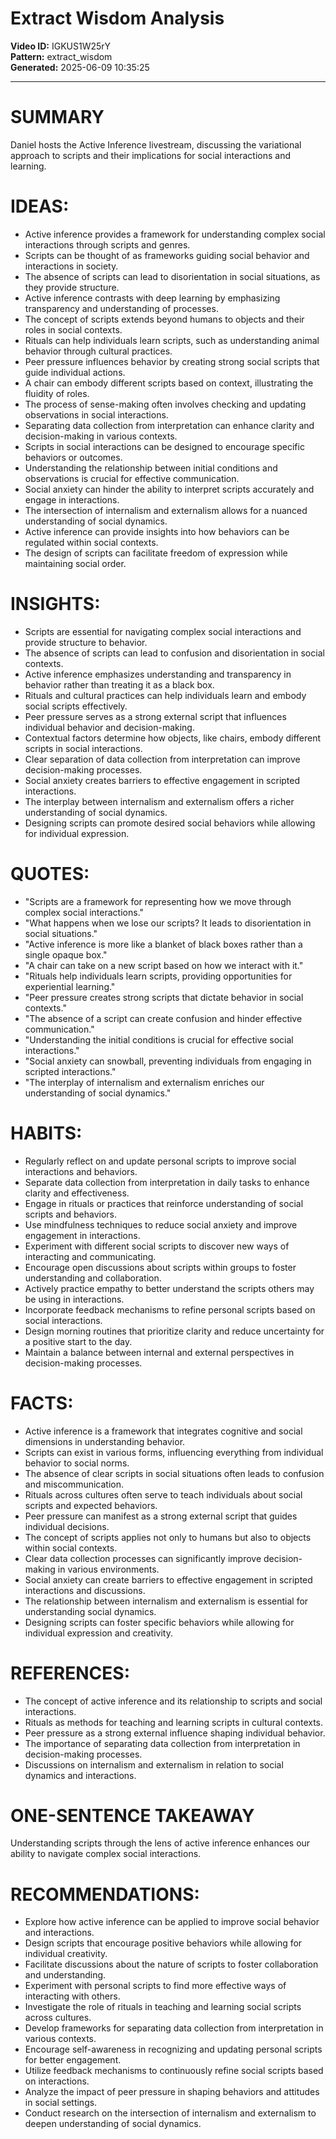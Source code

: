 # Extract Wisdom Analysis

**Video ID:** IGKUS1W25rY  
**Pattern:** extract_wisdom  
**Generated:** 2025-06-09 10:35:25  

---

# SUMMARY
Daniel hosts the Active Inference livestream, discussing the variational approach to scripts and their implications for social interactions and learning.

# IDEAS:
- Active inference provides a framework for understanding complex social interactions through scripts and genres.
- Scripts can be thought of as frameworks guiding social behavior and interactions in society.
- The absence of scripts can lead to disorientation in social situations, as they provide structure.
- Active inference contrasts with deep learning by emphasizing transparency and understanding of processes.
- The concept of scripts extends beyond humans to objects and their roles in social contexts.
- Rituals can help individuals learn scripts, such as understanding animal behavior through cultural practices.
- Peer pressure influences behavior by creating strong social scripts that guide individual actions.
- A chair can embody different scripts based on context, illustrating the fluidity of roles.
- The process of sense-making often involves checking and updating observations in social interactions.
- Separating data collection from interpretation can enhance clarity and decision-making in various contexts.
- Scripts in social interactions can be designed to encourage specific behaviors or outcomes.
- Understanding the relationship between initial conditions and observations is crucial for effective communication.
- Social anxiety can hinder the ability to interpret scripts accurately and engage in interactions.
- The intersection of internalism and externalism allows for a nuanced understanding of social dynamics.
- Active inference can provide insights into how behaviors can be regulated within social contexts.
- The design of scripts can facilitate freedom of expression while maintaining social order.

# INSIGHTS:
- Scripts are essential for navigating complex social interactions and provide structure to behavior.
- The absence of scripts can lead to confusion and disorientation in social contexts.
- Active inference emphasizes understanding and transparency in behavior rather than treating it as a black box.
- Rituals and cultural practices can help individuals learn and embody social scripts effectively.
- Peer pressure serves as a strong external script that influences individual behavior and decision-making.
- Contextual factors determine how objects, like chairs, embody different scripts in social interactions.
- Clear separation of data collection from interpretation can improve decision-making processes.
- Social anxiety creates barriers to effective engagement in scripted interactions.
- The interplay between internalism and externalism offers a richer understanding of social dynamics.
- Designing scripts can promote desired social behaviors while allowing for individual expression.

# QUOTES:
- "Scripts are a framework for representing how we move through complex social interactions."
- "What happens when we lose our scripts? It leads to disorientation in social situations."
- "Active inference is more like a blanket of black boxes rather than a single opaque box."
- "A chair can take on a new script based on how we interact with it."
- "Rituals help individuals learn scripts, providing opportunities for experiential learning."
- "Peer pressure creates strong scripts that dictate behavior in social contexts."
- "The absence of a script can create confusion and hinder effective communication."
- "Understanding the initial conditions is crucial for effective social interactions."
- "Social anxiety can snowball, preventing individuals from engaging in scripted interactions."
- "The interplay of internalism and externalism enriches our understanding of social dynamics."

# HABITS:
- Regularly reflect on and update personal scripts to improve social interactions and behaviors.
- Separate data collection from interpretation in daily tasks to enhance clarity and effectiveness.
- Engage in rituals or practices that reinforce understanding of social scripts and behaviors.
- Use mindfulness techniques to reduce social anxiety and improve engagement in interactions.
- Experiment with different social scripts to discover new ways of interacting and communicating.
- Encourage open discussions about scripts within groups to foster understanding and collaboration.
- Actively practice empathy to better understand the scripts others may be using in interactions.
- Incorporate feedback mechanisms to refine personal scripts based on social interactions.
- Design morning routines that prioritize clarity and reduce uncertainty for a positive start to the day.
- Maintain a balance between internal and external perspectives in decision-making processes.

# FACTS:
- Active inference is a framework that integrates cognitive and social dimensions in understanding behavior.
- Scripts can exist in various forms, influencing everything from individual behavior to social norms.
- The absence of clear scripts in social situations often leads to confusion and miscommunication.
- Rituals across cultures often serve to teach individuals about social scripts and expected behaviors.
- Peer pressure can manifest as a strong external script that guides individual decisions.
- The concept of scripts applies not only to humans but also to objects within social contexts.
- Clear data collection processes can significantly improve decision-making in various environments.
- Social anxiety can create barriers to effective engagement in scripted interactions and discussions.
- The relationship between internalism and externalism is essential for understanding social dynamics.
- Designing scripts can foster specific behaviors while allowing for individual expression and creativity.

# REFERENCES:
- The concept of active inference and its relationship to scripts and social interactions.
- Rituals as methods for teaching and learning scripts in cultural contexts.
- Peer pressure as a strong external influence shaping individual behavior.
- The importance of separating data collection from interpretation in decision-making processes.
- Discussions on internalism and externalism in relation to social dynamics and interactions.

# ONE-SENTENCE TAKEAWAY
Understanding scripts through the lens of active inference enhances our ability to navigate complex social interactions.

# RECOMMENDATIONS:
- Explore how active inference can be applied to improve social behavior and interactions.
- Design scripts that encourage positive behaviors while allowing for individual creativity.
- Facilitate discussions about the nature of scripts to foster collaboration and understanding.
- Experiment with personal scripts to find more effective ways of interacting with others.
- Investigate the role of rituals in teaching and learning social scripts across cultures.
- Develop frameworks for separating data collection from interpretation in various contexts.
- Encourage self-awareness in recognizing and updating personal scripts for better engagement.
- Utilize feedback mechanisms to continuously refine social scripts based on interactions.
- Analyze the impact of peer pressure in shaping behaviors and attitudes in social settings.
- Conduct research on the intersection of internalism and externalism to deepen understanding of social dynamics.